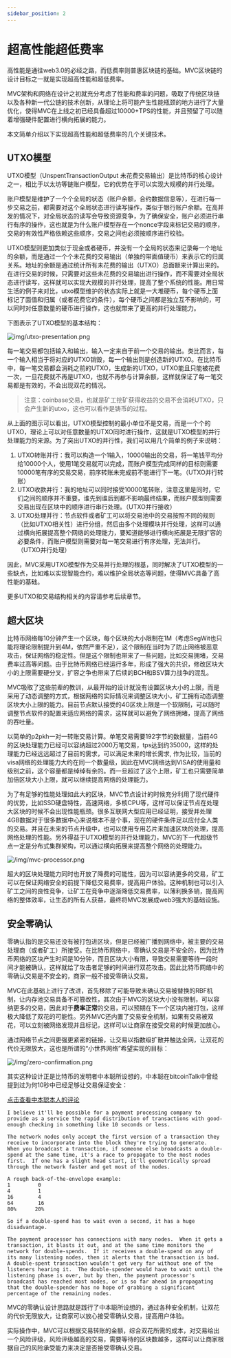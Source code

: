 ```yaml
---
sidebar_position: 2
---
```

# 超高性能超低费率

高性能是通往web3.0的必经之路，而低费率则普惠区块链的基础。MVC区块链的设计目标之一就是实现超高性能和超低费率。

MVC架构和网络在设计之初就充分考虑了性能和费率的问题，吸取了传统区块链以及各种新一代公链的技术创新，从理论上将可能产生性能瓶颈的地方进行了大量优化，使得MVC在上线之初已经具备超过10000+TPS的性能，并且预留了可以随着增强硬件配置进行横向拓展的能力。

本文简单介绍以下实现超高性能和超低费率的几个关键技术。

## UTXO模型
UTXO模型（UnspentTransactionOutput 未花费交易输出）是比特币的核心设计之一，相比于以太坊等链账户模型，它的优势在于可以实现大规模的并行处理。

账户模型是维护了一个个全局的状态（账户余额，合约数据信息等），在进行每一步交易之前，都需要对这个全局状态进行读写操作，类似于银行账户余额。在高并发的情况下，对全局状态的读写会导致资源竞争，为了确保安全，账户必须进行串行有序的操作，这也就是为什么账户模型存在一个nonce字段来标记交易的顺序，交易的有效性严格依赖这些顺序，交易之间也必须按顺序进行校验。

UTXO模型则更加类似于现金或者硬币，并没有一个全局的状态来记录每一个地址的余额，而是通过一个个未花费的交易输出（单独的带面值硬币）来表示它的归属关系。地址的余额是通过统计所有未花费的输出（UTXO）总面额来计算出来的。在进行交易的时候，只需要对这些未花费的交易输出进行操作，而不需要对全局状态进行读写，这样就可以实现大规模的并行处理，提高了整个系统的性能。用日常生活的例子来对比，utxo模型维护的状态实际上就是一大堆硬币，每个硬币上面标记了面值和归属（或者花费它的条件），每个硬币之间都是独立互不影响的，可以同时对任意数量的硬币进行操作，这也就带来了更高的并行处理能力。

下图表示了UTXO模型的基本结构：

![img/utxo-presentation.png](/img/utxo-presentation.png)

每一笔交易都包括输入和输出，输入一定来自于前一个交易的输出。类比而言，每一个输入相当于将对应的UTXO销毁，每一个输出则是创造新的UTXO。在比特币中，每一笔交易都会消耗之前的UTXO，生成新的UTXO，UTXO能且只能被花费一次，一旦花费就不再是UTXO，也就不再参与计算余额，这样就保证了每一笔交易都是有效的，不会出现双花的情况。

>注意：coinbase交易，也就是矿工挖矿获得收益的交易不会消耗UTXO，只会产生新的utxo，这也可以看作是铸币的过程。

从上面的图示可以看出，UTXO模型控制的最小单位不是交易，而是一个个的UTXO，理论上可以对任意数量的UTXO同时进行操作，这就是UTXO模型的并行处理能力的来源。为了突出UTXO的并行性，我们可以用几个简单的例子来说明：

1. UTXO转账并行：我可以构造一个1输入，10000输出的交易，将一笔钱平均分给10000个人，使用1笔交易就可以完成，而账户模型完成同样的目标则需要10000笔有序的交易交易，前序转账未完成前不能进行下一笔。（UTXO并行转账）
2. UTXO收款并行：我的地址可以同时接受10000笔转账，注意这里是同时，它们之间的顺序并不重要，谁先到谁后到都不影响最终结果，而账户模型则需要交易出现在区块中的顺序进行串行处理。（UTXO并行接收）
3. UTXO处理并行：节点软件或者矿工可以将交易池中的交易按照不同的规则（比如UTXO相关性）进行分组，然后由多个处理模块并行处理，这样可以通过横向拓展提高整个网络的处理能力，要知道能够进行横向拓展是无限扩容的必要条件，而账户模型则需要对每一笔交易进行有序处理，无法并行。（UTXO并行处理）

因此，MVC采用UTXO模型作为交易并行处理的根基，同时解决了UTXO模型的一些缺点，比如难以实现智能合约，难以维护全局状态等问题，使得MVC具备了高性能的基础。

更多UTXO和交易结构相关的内容请参考后续章节。

## 超大区块

比特币网络每10分钟产生一个区块，每个区块的大小限制在1M（考虑SegWit也只能将理论限制提升到4M，依然严重不足），这个限制在当时为了防止网络被恶意攻击，保证网络的稳定性。但是这个限制也带来了一些问题，比如交易拥堵，交易费率过高等问题。由于比特币网络已经运行多年，形成了强大的共识，修改区块大小的上限需要硬分叉，扩容之争也带来了后续的BCH和BSV算力战争的混乱。

MVC吸取了这些前辈的教训，从最开始的设计就没有设置区块大小的上限，而是采用了动态调整的方式，根据网络的实际情况来调整区块大小，矿工拥有动态调整区块大小上限的能力。目前节点默认接受的4G区块上限是一个软限制，可以随时调整节点软件的配置来适应网络的需求，这样就可以避免了网络拥堵，提高了网络的吞吐量。

以简单的p2pkh一对一转账交易计算。单笔交易需要192字节的数据量，当前4G的区块处理能力已经可以容纳超过2000万笔交易，tps达到约35000，这样的处理能力已经远远超过了目前的需求，可以满足未来的增长需求, 作为比较，当前的visa网络的处理能力大约在同一个数量级，因此在MVC网络达到VISA的使用量和级别之前，这个容量都是绰绰有余的。而一旦超过了这个上限，矿工也只需要简单加倍区块大小上限，就可以继续提高网络的处理能力。

为了有足够的性能处理如此大的区块，MVC节点设计的时候充分利用了现代硬件的优势，比如SSD硬盘特性，高速网络，多核CPU等，这样可以保证节点在处理大区块的时候不会出现性能瓶颈。很多互联网大型应用已经证明，接受并处理4GB数据对于很多数据中心来说根本不是个事，现在的硬件条件足以应付全人类的交易。并且在未来的节点升级中，也可以使用专用芯片来加速区块的处理，提高网络处理的性能。另外得益于UTXO模型的并行处理能力，MVC的下一代超级节点一定是分布式集群架构，可以通过横向拓展来提高整个网络的处理能力。

![/img/mvc-processor.png](/img/mvc-processor.png)

超大的区块处理能力同时也开放了降费的可能性，因为可以容纳更多的交易，矿工可以在保证网络安全的前提下降低交易费率，提高用户体验。这种机制也可以引入矿工之间的良性竞争，让矿工在竞争中逐渐降低交易费率，以薄利换多销，提高网络的整体效率，让生态的所有人获益，最终将MVC发展成web3强大的基础设施。

## 安全零确认

零确认指的是交易还没有被打包进区块，但是已经被广播到网络中，被主要的交易处理商（或者矿工）所接受。在比特币网络中，零确认交易是不安全的，因为比特币网络的区块产生时间是10分钟，而且区块大小有限，导致交易需要等待一段时间才能被确认，这样就给了攻击者足够的时间进行双花攻击。因此比特币网络中的零确认交易是不安全的，商家一般不接受零确认交易。

MVC在此基础上进行了改进，首先移除了可能导致未确认交易被替换的RBF机制，让内存池交易具备不可篡改性，其次由于MVC的区块大小没有限制，可以容纳更多的交易，因此对于**费率正常**的交易，可以预期在下一个区块内被打包，这样极大降低了双花的可能性。另外MVC还内置了交易安全机制，如果有交易被双花，可以立刻被网络发现并且标记，这样可以让商家在接受交易的时候更加放心。

通过网络节点之间更强更紧密的链接，让交易以指数级扩散并触达全网，让双花的代价无限放大，这也是所谓的“小世界网络”希望实现的目标：

![/img/zero-confirmation.png](/img/zero-confirmation.png)


其实这种设计正是比特币的发明者中本聪所设想的，中本聪在bitcoinTalk中曾经提到过为何10秒中已经足够让交易保证安全：

[点击查看中本聪本人的评论](https://bitcointalk.org/index.php?topic=423.msg3819#msg3819)

```text
I believe it'll be possible for a payment processing company to provide as a service the rapid distribution of transactions with good-enough checking in something like 10 seconds or less.

The network nodes only accept the first version of a transaction they receive to incorporate into the block they're trying to generate.  When you broadcast a transaction, if someone else broadcasts a double-spend at the same time, it's a race to propagate to the most nodes first.  If one has a slight head start, it'll geometrically spread through the network faster and get most of the nodes.

A rough back-of-the-envelope example:
1         0
4         1
16        4
64        16
80%      20%

So if a double-spend has to wait even a second, it has a huge disadvantage.

The payment processor has connections with many nodes.  When it gets a transaction, it blasts it out, and at the same time monitors the network for double-spends.  If it receives a double-spend on any of its many listening nodes, then it alerts that the transaction is bad.  A double-spent transaction wouldn't get very far without one of the listeners hearing it.  The double-spender would have to wait until the listening phase is over, but by then, the payment processor's broadcast has reached most nodes, or is so far ahead in propagating that the double-spender has no hope of grabbing a significant percentage of the remaining nodes.
```

MVC的零确认设计思路就是践行了中本聪所设想的，通过各种安全机制，让双花的代价无限放大，让商家可以放心接受零确认交易，提高用户体验。

实际操作中，MVC可以根据交易转账的金额，综合双花所需的成本，对交易给出一个风险评级，风险评级越高的交易，需要等待的区块数越多，这样可以让商家根据自己的风险承受能力来决定是否接受零确认交易。
